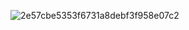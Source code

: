 ![2e57cbe5353f6731a8debf3f958e07c2](https://github.com/user-attachments/assets/b6f1de24-1e8f-4bfa-9110-f1f50d6d03d2)
